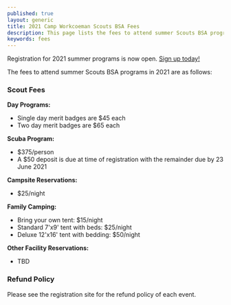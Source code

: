 ```yaml
---
published: true
layout: generic
title: 2021 Camp Workcoeman Scouts BSA Fees
description: This page lists the fees to attend summer Scouts BSA programs at Camp Workcoeman.
keywords: fees
---
```


<div class="alert alert-info">
Registration for 2021 summer programs is now open.
<a href="{{ site.url }}/scouts-bsa/register/">
Sign up today!</a>
</div>

The fees to attend summer Scouts BSA programs in 2021 are as follows:

### Scout Fees

**Day Programs:**

* Single day merit badges are $45 each
* Two day merit badges are $65 each

**Scuba Program:**

* $375/person
* A $50 deposit is due at time of registration with the remainder due by 23 June 2021

**Campsite Reservations:**

* $25/night

**Family Camping:**

* Bring your own tent: $15/night
* Standard 7'x9' tent with beds: $25/night
* Deluxe 12'x16' tent with bedding: $50/night

**Other Facility Reservations:**

* TBD

### Refund Policy
Please see the registration site for the refund policy of each event.
